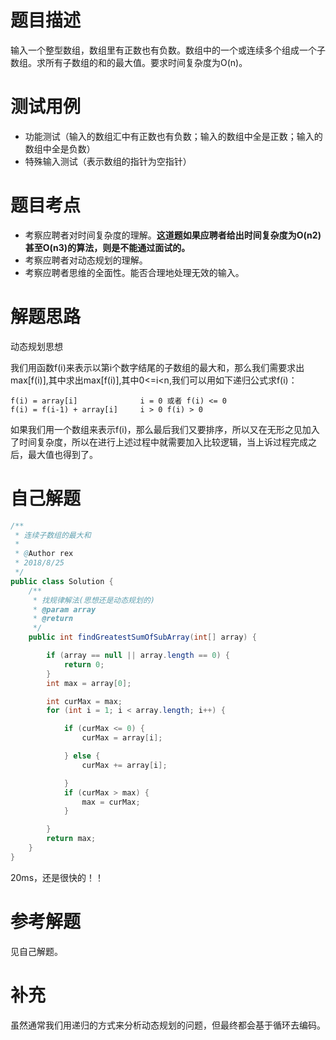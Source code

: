 # 题目描述
输入一个整型数组，数组里有正数也有负数。数组中的一个或连续多个组成一个子数组。求所有子数组的和的最大值。要求时间复杂度为O(n)。

# 测试用例
* 功能测试（输入的数组汇中有正数也有负数；输入的数组中全是正数；输入的数组中全是负数）
* 特殊输入测试（表示数组的指针为空指针）

# 题目考点
* 考察应聘者对时间复杂度的理解。**这道题如果应聘者给出时间复杂度为O(n2)甚至O(n3)的算法，则是不能通过面试的。**
* 考察应聘者对动态规划的理解。
* 考察应聘者思维的全面性。能否合理地处理无效的输入。

# 解题思路
动态规划思想

我们用函数f(i)来表示以第i个数字结尾的子数组的最大和，那么我们需要求出max[f(i)],其中求出max[f(i)],其中0<=i<n,我们可以用如下递归公式求f(i)：
```
f(i) = array[i]              i = 0 或者 f(i) <= 0
f(i) = f(i-1) + array[i]     i > 0 f(i) > 0
```

如果我们用一个数组来表示f(i)，那么最后我们又要排序，所以又在无形之见加入了时间复杂度，所以在进行上述过程中就需要加入比较逻辑，当上诉过程完成之后，最大值也得到了。

# 自己解题
```Java
/**
 * 连续子数组的最大和
 *
 * @Author rex
 * 2018/8/25
 */
public class Solution {
    /**
     * 找规律解法(思想还是动态规划的)
     * @param array
     * @return
     */
    public int findGreatestSumOfSubArray(int[] array) {

        if (array == null || array.length == 0) {
            return 0;
        }
        int max = array[0];

        int curMax = max;
        for (int i = 1; i < array.length; i++) {

            if (curMax <= 0) {
                curMax = array[i];

            } else {
                curMax += array[i];

            }
            if (curMax > max) {
                max = curMax;
            }

        }
        return max;
    }
}
```
20ms，还是很快的！！
# 参考解题
见自己解题。
# 补充
虽然通常我们用递归的方式来分析动态规划的问题，但最终都会基于循环去编码。
